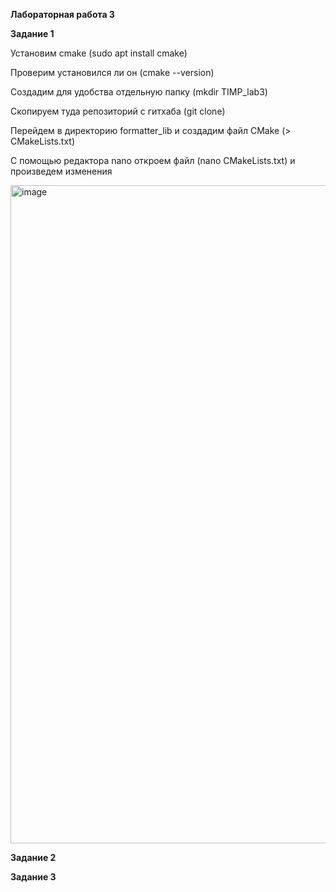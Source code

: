 **Лабораторная работа 3**

**Задание 1**

Установим cmake (sudo apt install cmake)

Проверим установился ли он (cmake --version)

Создадим для удобства отдельную папку (mkdir TIMP_lab3)

Скопируем туда репозиторий с гитхаба (git clone)

Перейдем в директорию formatter_lib и создадим файл CMake (> CMakeLists.txt)

С помощью редактора nano откроем файл (nano CMakeLists.txt) и произведем изменения

<img width="1053" alt="image" src="https://user-images.githubusercontent.com/126329578/223755716-353f43f2-80c1-44dd-ac5f-979d60daec73.png">

**Задание 2**


**Задание 3**

